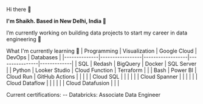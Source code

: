 Hi there 👋

**I'm Shaikh. Based in New Delhi, India 📍**

I’m currently working on building data projects to start my career in data engineering 🔨

What I'm currently learning 🌱
|  Programming |  Visualization | Google Cloud      | DevOps         |  Databases  |
|--------------|-----------------|------------------|----------------|-------------|
|  SQL         |  Redash        | BigQuery          | Docker         |  SQL Server |
|  Python      |  Looker Studio | Cloud Function    | Terraform      |             |
|  Bash        |  Power BI      | Cloud Run         | GitHub Actions |             |
|              |                | Cloud SQL         |                |             |
|              |                | Cloud Spanner     |                |             |
|              |                | Cloud Dataflow    |                |             |
|              |                | Cloud Datafusion  |                |             |

Current certifications:
-- Databricks: Associate Data Engineer
<!---
shaikh1896/shaikh1896 is a ✨ special ✨ repository because its `README.md` (this file) appears on your GitHub profile.
You can click the Preview link to take a look at your changes.
--->
